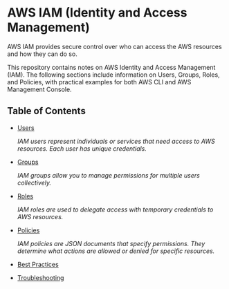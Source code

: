 # AWS IAM (Identity and Access Management)

AWS IAM provides secure control over who can access the AWS resources and how they can do so.

This repository contains notes on AWS Identity and Access Management (IAM). The following sections include information on Users, Groups, Roles, and Policies, with practical examples for both AWS CLI and AWS Management Console.

## Table of Contents
- [Users](01-Users.md)

  *IAM users represent individuals or services that need access to AWS resources. Each user has unique credentials.*

- [Groups](02-Groups.md)

  *IAM groups allow you to manage permissions for multiple users collectively.*
- [Roles](03-Roles.md)

  *IAM roles are used to delegate access with temporary credentials to AWS resources.*
- [Policies](04-Policies.md)

  *IAM policies are JSON documents that specify permissions. They determine what actions are allowed or denied for specific resources.*
- [Best Practices](05-Best-Practices.md)
- [Troubleshooting](06-TroubleShooting.md)




